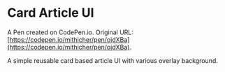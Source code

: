 # Card Article UI

A Pen created on CodePen.io. Original URL: [https://codepen.io/mithicher/pen/ojdXBa](https://codepen.io/mithicher/pen/ojdXBa).

A simple reusable card based article UI with various overlay background.